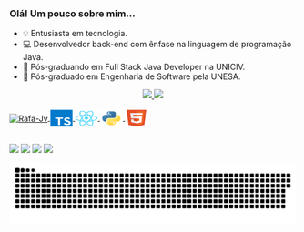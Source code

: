 ### Olá! Um pouco sobre mim...

- 💡 Entusiasta em tecnologia.
- 💻 Desenvolvedor back-end com ênfase na linguagem de programação Java.
- 📕 Pós-graduando em Full Stack Java Developer na UNICIV.
- 📗 Pós-graduado em Engenharia de Software pela UNESA.

<div align="center">
  <a href="https://www.linkedin.com/in/rafael-mattos-moreira-414948197">
  <img height="180em" src="https://github-readme-stats.vercel.app/api?username=rafaelmattosrj&show_icons=true&theme=dark&include_all_commits=true&count_private=true"/>
  <img height="180em" src="https://github-readme-stats.vercel.app/api/top-langs/?username=rafaelmattosrj&layout=compact&langs_count=7&theme=dark"/>
</div>
<div style="display: inline_block"><br>
  <img align="center" alt="Rafa-Jv" height="30" width="40" src="https://cdn.jsdelivr.net/gh/devicons/devicon/icons/java/java-original.svg">
  <img align="center" alt="Rafa-Ts" height="30" width="40" src="https://raw.githubusercontent.com/devicons/devicon/master/icons/typescript/typescript-plain.svg">
  <img align="center" alt="Rafa-React" height="30" width="40" src="https://raw.githubusercontent.com/devicons/devicon/master/icons/react/react-original.svg">
  <img align="center" alt="Rafa-Python" height="30" width="40" src="https://raw.githubusercontent.com/devicons/devicon/master/icons/python/python-original.svg">
  <img align="center" alt="Rafa-HTML" height="30" width="40" src="https://raw.githubusercontent.com/devicons/devicon/master/icons/html5/html5-original.svg">
</div>
  
  ##
 
<div> 
  <a href="https://api.whatsapp.com/send?phone=5521983088512&text=Oi%20Rafael,%20tudo%20bem?" target="_blank"><img src="https://img.shields.io/badge/WhatsApp-25D366?style=for-the-badge&logo=whatsapp&logoColor=white" target="_blank"></a>
  <a href="https://instagram.com/rafael.mattos" target="_blank"><img src="https://img.shields.io/badge/-Instagram-%23E4405F?style=for-the-badge&logo=instagram&logoColor=white" target="_blank"></a>
  <a href = "mailto:rafaelrj@live.com"><img src="https://img.shields.io/badge/Gmail-D14836?style=for-the-badge&logo=gmail&logoColor=white" target="_blank"></a>
  <a href="https://www.linkedin.com/in/rafael-mattos-moreira-414948197" target="_blank"><img src="https://img.shields.io/badge/-LinkedIn-%230077B5?style=for-the-badge&logo=linkedin&logoColor=white" target="_blank"></a> 
 
  ![Snake animation](https://github.com/rafaelmattosrj/rafaelmattosrj/blob/output/github-contribution-grid-snake.svg)
 
</div>


